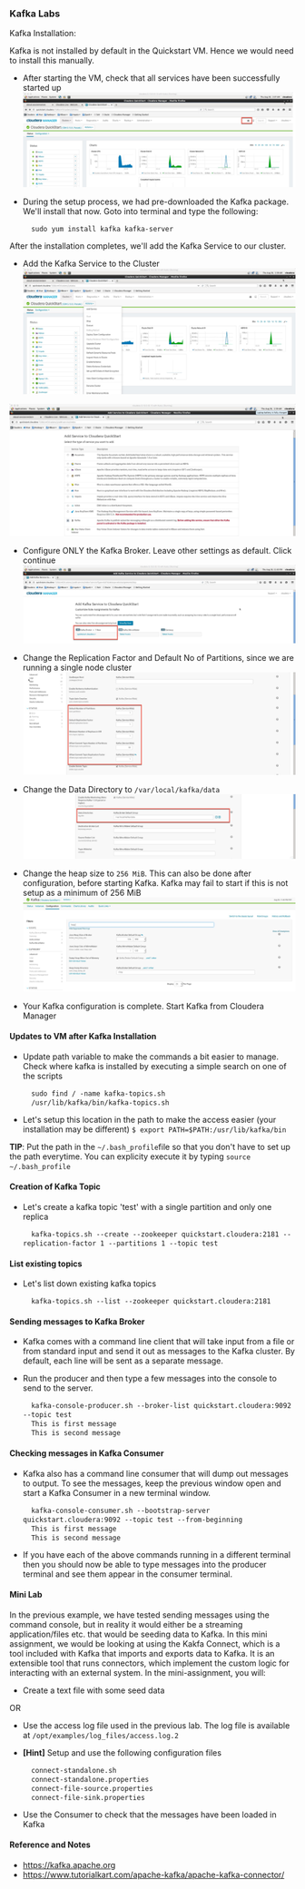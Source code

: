 ### Kafka Labs

Kafka Installation:

Kafka is not installed by default in the Quickstart VM. Hence we would need to install this manually. 

* After starting the VM, check that all services have been successfully started up
![Cloudera Manager Service View](../images/kafka/kafka1.jpg)

* During the setup process, we had pre-downloaded the Kafka package. We'll install that now. Goto into terminal and type the following: 

		sudo yum install kafka kafka-server
		
After the installation completes, we'll add the Kafka Service to our cluster.
	
* Add the Kafka Service to the Cluster
![Cloudera Manager Service View](../images/kafka/kafka3.jpg)

![Cloudera Manager Service View](../images/kafka/kafka4.jpg)

* Configure ONLY the Kafka Broker. Leave other settings as default. Click continue
![Cloudera Manager Service View](../images/kafka/kafka5.jpg)

* Change the Replication Factor and Default No of Partitions, since we are running a single node cluster
![Cloudera Manager Service View](../images/kafka/kafka6.jpg)

* Change the Data Directory to <code>/var/local/kafka/data</code>
![Cloudera Manager Service View](../images/kafka/kafka7.jpg)

* Change the heap size to <code>256 MiB</code>. This can also be done after configuration, before starting Kafka. Kafka may fail to start if this is not setup as a minimum of 256 MiB
![Cloudera Manager Service View](../images/kafka/kafka8.jpg)

* Your Kafka configuration is complete. Start Kafka from Cloudera Manager

#### Updates to VM after Kafka Installation

* Update path variable to make the commands a bit easier to manage. Check where kafka is installed by executing a simple search on one of the scripts 

		sudo find / -name kafka-topics.sh  
		/usr/lib/kafka/bin/kafka-topics.sh

* Let's setup this location in the path to make the access easier (your installation may be different)
		`$ export PATH=$PATH:/usr/lib/kafka/bin`

**TIP**: Put the path in the `~/.bash_profile`file so that you don't have to set up the path everytime. You can explicity execute it by typing `source ~/.bash_profile`

#### Creation of Kafka Topic

* Let's create a kafka topic 'test' with a single partition and only one replica

		kafka-topics.sh --create --zookeeper quickstart.cloudera:2181 --replication-factor 1 --partitions 1 --topic test

#### List existing topics

* Let's list down existing kafka topics

		kafka-topics.sh --list --zookeeper quickstart.cloudera:2181

#### Sending messages to Kafka Broker

* Kafka comes with a command line client that will take input from a file or from standard input and send it out as messages to the Kafka cluster. By default, each line will be sent as a separate message.

* Run the producer and then type a few messages into the console to send to the server.

		kafka-console-producer.sh --broker-list quickstart.cloudera:9092 --topic test
		This is first message  
		This is second message

#### Checking messages in Kafka Consumer

* Kafka also has a command line consumer that will dump out messages to output. To see the messages, keep the previous window open and start a Kafka Consumer in a new terminal window. 

		kafka-console-consumer.sh --bootstrap-server quickstart.cloudera:9092 --topic test --from-beginning
		This is first message 
		This is second message

* If you have each of the above commands running in a different terminal then you should now be able to type messages into the producer terminal and see them appear in the consumer terminal.

#### Mini Lab
In the previous example, we have tested sending messages using the command console, but in reality it would either be a streaming application/files etc. that would be seeding data to Kafka. In this mini assignment, we would be looking at using the Kakfa Connect, which is a tool included with Kafka that imports and exports data to Kafka. It is an extensible tool that runs connectors, which implement the custom logic for interacting with an external system. 
In the mini-assignment, you will:

* Create a text file with some seed data

OR 

* Use the access log file used in the previous lab. The log file is available at `/opt/examples/log_files/access.log.2`
 
* **[Hint]** Setup and use the following configuration files  

		connect-standalone.sh
		connect-standalone.properties
		connect-file-source.properties
		connect-file-sink.properties
			
* Use the Consumer to check that the messages have been loaded in Kafka

#### Reference and Notes
* https://kafka.apache.org
* https://www.tutorialkart.com/apache-kafka/apache-kafka-connector/













